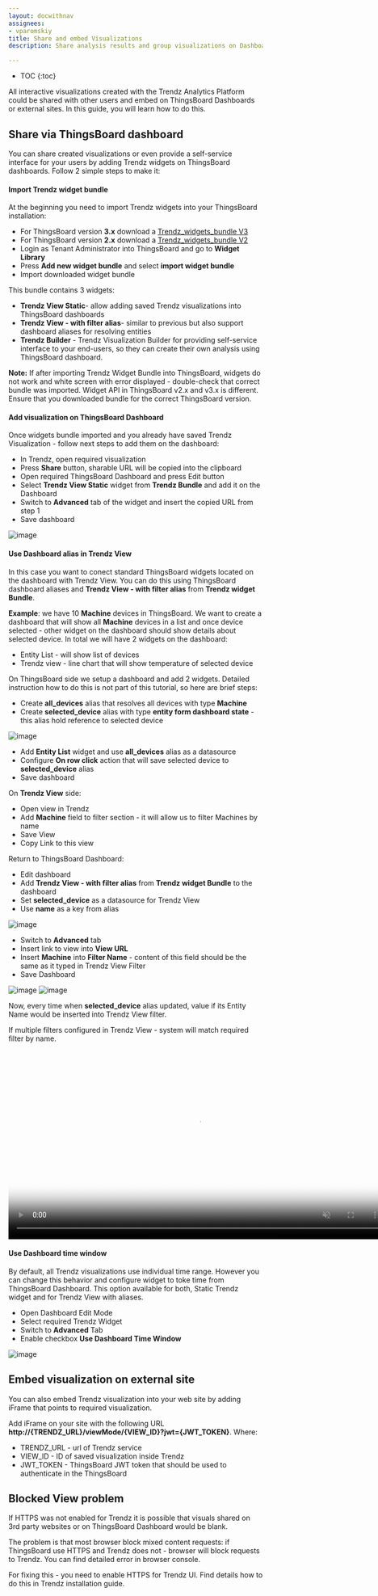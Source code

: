 ```yaml
---
layout: docwithnav
assignees:
- vparomskiy
title: Share and embed Visualizations
description: Share analysis results and group visualizations on Dashboards 

---
```


* TOC
{:toc}

All interactive visualizations created with the Trendz Analytics Platform could be shared with other users and embed on ThingsBoard Dashboards 
or external sites. In this guide, you will learn how to do this. 

## Share via ThingsBoard dashboard
You can share created visualizations or even provide a self-service interface for your users by adding Trendz widgets on ThingsBoard dashboards.
Follow 2 simple steps to make it: 

#### Import Trendz widget bundle
At the beginning you need to import Trendz widgets into your ThingsBoard installation:
* For ThingsBoard version **3.x** download a <a href="https://dist.thingsboard.io/trendz_bundle_tb3.json" download target="_blank">Trendz_widgets_bundle V3</a> 
* For ThingsBoard version **2.x** download a <a href="https://dist.thingsboard.io/trendz_bundle_tb2.json" download target="_blank">Trendz_widgets_bundle V2</a> 
* Login as Tenant Administrator into ThingsBoard and go to **Widget Library**
* Press **Add new widget bundle** and select **import widget bundle**
* Import downloaded  widget bundle 

This bundle contains 3 widgets:
* **Trendz View Static**- allow adding saved Trendz visualizations into ThingsBoard dashboards
* **Trendz View - with filter alias**- similar to previous but also support dashboard aliases for resolving entities
* **Trendz Builder** - Trendz Visualization Builder for providing self-service interface to your end-users, 
so they can create their own analysis using ThingsBoard dashboard. 

**Note:** If after importing Trendz Widget Bundle into ThingsBoard, widgets do not work and white screen with error displayed - double-check
that correct bundle was imported. Widget API in ThingsBoard v2.x and v3.x is different. Ensure that you downloaded bundle for 
the correct ThingsBoard version.

#### Add visualization on ThingsBoard Dashboard
Once widgets bundle imported and you already have saved Trendz Visualization - follow next steps to add them on the dashboard:
* In Trendz, open required visualization
* Press **Share** button, sharable URL will be copied into the clipboard
* Open required ThingsBoard Dashboard and press Edit button
* Select **Trendz View Static** widget from **Trendz Bundle** and add it on the Dashboard
* Switch to **Advanced** tab of the widget and insert the copied URL from step 1
* Save dashboard

![image](/images/trendz/embed-trendz.gif) 

#### Use Dashboard alias in Trendz View

In this case you want to conect standard ThingsBoard widgets located on the dashboard with Trendz View. 
You can do this using ThingsBoard dashboard aliases and **Trendz View - with filter alias** from **Trendz widget Bundle**.

**Example**: we have 10 **Machine** devices in ThingsBoard. We want to create a dashboard that will show all **Machine** devices 
in a list and once device selected - other widget on the dashboard should show details about selected device. In total we will have 2 widgets 
on the dashboard:
* Entity List - will show list of devices
* Trendz view - line chart that will show temperature of selected device 
 
On ThingsBoard side we setup a dashboard and add 2 widgets. Detailed instruction how to do this is not part of this tutorial, 
so here are brief steps:
* Create **all_devices** alias that resolves all devices with type **Machine**
* Create **selected_device** alias with type **entity form dashboard state** - this alias hold reference to selected device

![image](/images/trendz/embed-tb-alias.png)
 
* Add **Entity List** widget and use **all_devices** alias as a datasource
* Configure **On row click** action that will save selected device to **selected_device** alias 
* Save dashboard

On **Trendz View** side:
* Open view in Trendz
* Add **Machine** field to filter section - it will allow us to filter Machines by name
* Save View
* Copy Link to this view

Return to ThingsBoard Dashboard:
* Edit dashboard
* Add  **Trendz View - with filter alias** from **Trendz widget Bundle** to the dashboard
* Set **selected_device** as a datasource for Trendz View
* Use **name** as a key from alias

![image](/images/trendz/embed-trndz-alias.png)

* Switch to **Advanced** tab
* Insert link to view into **View URL**
* Insert **Machine** into **Filter Name** - content of this field should be the same as it typed in Trendz View Filter
* Save Dashboard

![image](/images/trendz/embed-trndz-filter-name.png)
![image](/images/trendz/embed-tb-filter-name.png)

Now, every time when **selected_device** alias updated, value if its Entity Name would be inserted into Trendz View filter.

If multiple filters configured in Trendz View - system will match required filter by name.

<div class="image-block">
    <div class="image-wrapper">
       <video poster="/images/trendz/embed-trndz-alias.png" autoplay="" loop="" preload="auto" muted="" style="width: 750px">
            <source src="https://tb-videos.s3-us-west-1.amazonaws.com/trndz-alias-connect.webm" type="video/webm">                 
        </video> 
    </div>
</div>

#### Use Dashboard time window

By default, all Trendz visualizations use individual time range. However you can change this behavior and configure widget to toke time from ThingsBoard Dashboard.
This option available for both, Static Trendz widget and for Trendz View with aliases.

* Open Dashboard Edit Mode
* Select required Trendz Widget
* Switch to **Advanced** Tab
* Enable checkbox **Use Dashboard Time Window** 

![image](/images/trendz/trndz_dashboard_time.png)

## Embed visualization on external site
You can also embed Trendz visualization into your web site by adding iFrame that points to required visualization.

Add iFrame on your site with the following URL **http://{TRENDZ_URL}/viewMode/{VIEW_ID}?jwt={JWT_TOKEN}**. Where:
* TRENDZ_URL - url of Trendz service
* VIEW_ID - ID of saved visualization inside Trendz
* JWT_TOKEN - ThingsBoard JWT token that should be used to authenticate in the ThingsBoard

## Blocked View problem

If HTTPS was not enabled for Trendz it is possible that visuals shared on 3rd party websites or on ThingsBoard Dashboard 
would be blank. 

The problem is that most browser block mixed content requests: if ThingsBoard use HTTPS and Trendz does not - browser will 
block requests to Trendz. You can find detailed error in browser console.

For fixing this - you need to enable HTTPS for Trendz UI. Find details how to do this in Trendz installation guide.
 